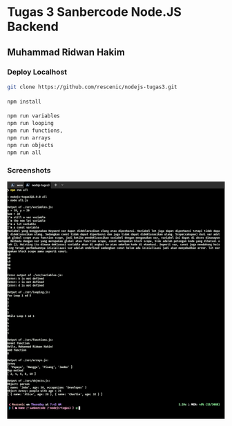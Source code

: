 # Tugas 3 Sanbercode Node.JS Backend

## Muhammad Ridwan Hakim

### Deploy Localhost

```bash
git clone https://github.com/rescenic/nodejs-tugas3.git

npm install

npm run variables
npm run looping
npm run functions,
npm run arrays
npm run objects
npm run all

```

### Screenshots

![npm run all](docs/nodejs-tugas-3.png)
